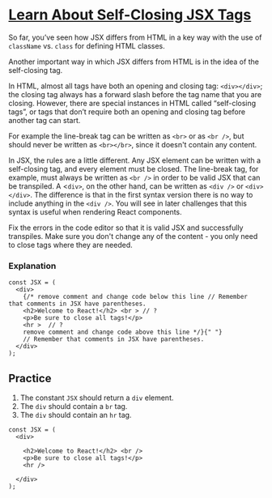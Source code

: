 # [Learn About Self-Closing JSX Tags](https://www.freecodecamp.org/learn/front-end-development-libraries/react/learn-about-self-closing-jsx-tags)

So far, you’ve seen how JSX differs from HTML in a key way with the use of `className` vs. `class` for defining HTML classes.

Another important way in which JSX differs from HTML is in the idea of the self-closing tag.

In HTML, almost all tags have both an opening and closing tag: `<div></div>`; the closing tag always has a forward slash before the tag name that you are closing. However, there are special instances in HTML called “self-closing tags”, or tags that don’t require both an opening and closing tag before another tag can start.

For example the line-break tag can be written as `<br>` or as `<br />`, but should never be written as `<br></br>`, since it doesn't contain any content.

In JSX, the rules are a little different. Any JSX element can be written with a self-closing tag, and every element must be closed. The line-break tag, for example, must always be written as `<br />` in order to be valid JSX that can be transpiled. A <`div>`, on the other hand, can be written as `<div />` or `<div></div>`. The difference is that in the first syntax version there is no way to include anything in the `<div />`. You will see in later challenges that this syntax is useful when rendering React components.

Fix the errors in the code editor so that it is valid JSX and successfully transpiles. Make sure you don't change any of the content - you only need to close tags where they are needed.

### Explanation
```
const JSX = (
  <div>
    {/* remove comment and change code below this line // Remember that comments in JSX have parentheses.
    <h2>Welcome to React!</h2> <br > // ?
    <p>Be sure to close all tags!</p>
    <hr >  // ?
    remove comment and change code above this line */}{" "}
    // Remember that comments in JSX have parentheses.
  </div>
);
```

## Practice
1. The constant `JSX` should return a `div` element.
2. The `div` should contain a `br` tag.
3. The `div` should contain an `hr` tag.

```
const JSX = (
  <div>
    
    <h2>Welcome to React!</h2> <br />
    <p>Be sure to close all tags!</p>
    <hr />
        
  </div>
);
```